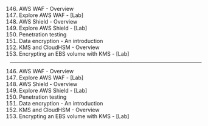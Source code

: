 146.  AWS WAF - Overview
147.  Explore AWS WAF - [Lab]
148.  AWS Shield - Overview
149.  Explore AWS Shield - [Lab]
150.  Penetration testing
151.  Data encryption - An introduction
152.  KMS and CloudHSM - Overview
153.  Encrypting an EBS volume with KMS - [Lab]

---

146.  AWS WAF - Overview
147.  Explore AWS WAF - [Lab]
148.  AWS Shield - Overview
149.  Explore AWS Shield - [Lab]
150.  Penetration testing
151.  Data encryption - An introduction
152.  KMS and CloudHSM - Overview
153.  Encrypting an EBS volume with KMS - [Lab]

